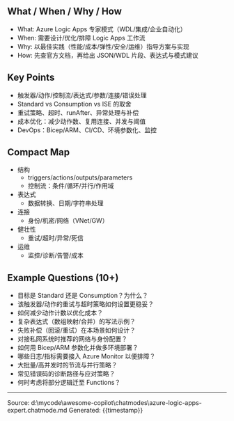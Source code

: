 ## What / When / Why / How

- What: Azure Logic Apps 专家模式（WDL/集成/企业自动化）
- When: 需要设计/优化/排障 Logic Apps 工作流
- Why: 以最佳实践（性能/成本/弹性/安全/运维）指导方案与实现
- How: 先查官方文档，再给出 JSON/WDL 片段、表达式与模式建议

## Key Points

- 触发器/动作/控制流/表达式/参数/连接/错误处理
- Standard vs Consumption vs ISE 的取舍
- 重试策略、超时、runAfter、异常处理与补偿
- 成本优化：减少动作数、复用连接、并发与阈值
- DevOps：Bicep/ARM、CI/CD、环境参数化、监控

## Compact Map

- 结构
  - triggers/actions/outputs/parameters
  - 控制流：条件/循环/并行/作用域
- 表达式
  - 数据转换、日期/字符串处理
- 连接
  - 身份/机密/网络（VNet/GW）
- 健壮性
  - 重试/超时/异常/死信
- 运维
  - 监控/诊断/告警/成本

## Example Questions (10+)

- 目标是 Standard 还是 Consumption？为什么？
- 该触发器/动作的重试与超时策略如何设置更稳妥？
- 如何减少动作计数以优化成本？
- 复杂表达式（数组映射/合并）的写法示例？
- 失败补偿（回滚/重试）在本场景如何设计？
- 对接私网系统时推荐的网络与身份配置？
- 如何用 Bicep/ARM 参数化并做多环境部署？
- 哪些日志/指标需要接入 Azure Monitor 以便排障？
- 大批量/高并发时的节流与并行策略？
- 常见错误码的诊断路径与应对策略？
- 何时考虑将部分逻辑迁至 Functions？

---
Source: d:\mycode\awesome-copilot\chatmodes\azure-logic-apps-expert.chatmode.md
Generated: {{timestamp}}
